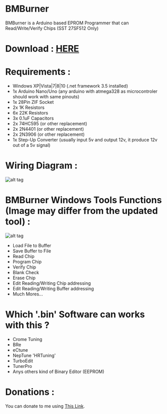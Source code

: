 # BMBurner
BMBurner is a Arduino based EPROM Programmer that can Read/Write/Verify Chips (SST 27SF512 Only)

# Download : [HERE][]

# Requirements :
- Windows XP|Vista|7|8|10 (.net framework 3.5 installed)
- 1x Arduino Nano/Uno (any arduino with atmega328 as microcontroler should work with same pinouts)
- 1x 28Pin ZIF Socket
- 2x 1K Resistors
- 6x 22K Resistors
- 3x 0.1uF Capacitors
- 2x 74HC595 (or other replacement)
- 2x 2N4401 (or other replacement)
- 2x 2N3906 (or other replacement)
- 1x Step-Up Converter (usually input 5v and output 12v, it produce 12v out of a 5v signal)

# Wiring Diagram :

![alt tag](https://github.com/bouletmarc/BMBurner/blob/master/Wiring/Wiring_Diagram.png)

# BMBurner Windows Tools Functions (Image may differ from the updated tool) :

![alt tag](https://github.com/bouletmarc/BMBurner/blob/master/Wiring/Arduino_Windows_GUI.png)

- Load File to Buffer
- Save Buffer to File
- Read Chip
- Program Chip
- Verify Chip
- Blank Check
- Erase Chip
- Edit Reading/Writing Chip addressing
- Edit Reading/Writing Buffer addressing
- Much Mores...


# Which '.bin' Software can works with this ?

- Crome Tuning
- BRe
- eCtune
- NepTune 'HRTuning'
- TurboEdit
- TunerPro
- Anys others kind of Binary Editor (EEPROM)

# Donations :

You can donate to me using [This Link][].

[This Link]: <https://www.paypal.me/bouletmarc>
[HERE]: <https://github.com/bouletmarc/BMBurner/archive/master.zip>
